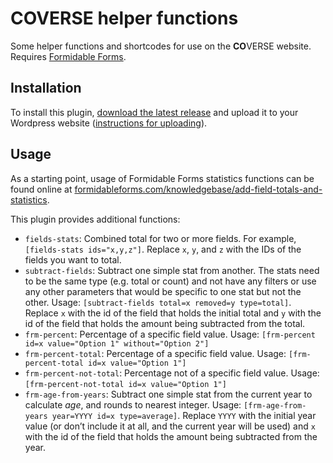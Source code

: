 # COVERSE helper functions

Some helper functions and shortcodes for use on the **CO**VERSE website. Requires [Formidable Forms](https://formidableforms.com/).

## Installation

To install this plugin, [download the latest release](https://github.com/coverseau/coverse-helper-functions/releases/latest/download/coverse-helper-functions.zip) and upload it to your Wordpress website ([instructions for uploading](https://wordpress.org/documentation/article/manage-plugins/#upload-via-wordpress-admin)).

## Usage

As a starting point, usage of Formidable Forms statistics functions can be found online at [formidableforms.com/knowledgebase/add-field-totals-and-statistics](https://formidableforms.com/knowledgebase/add-field-totals-and-statistics/).

This plugin provides additional functions:
* `fields-stats`: Combined total for two or more fields. For example, `[fields-stats ids="x,y,z"]`. Replace `x`, `y`, and `z` with the IDs of the fields you want to total.
* `subtract-fields`: Subtract one simple stat from another. The stats need to be the same type (e.g. total or count) and not have any filters or use any other parameters that would be specific to one stat but not the other. Usage: `[subtract-fields total=x removed=y type=total]`. Replace `x` with the id of the field that holds the initial total and `y` with the id of the field that holds the amount being subtracted from the total.
* `frm-percent`: Percentage of a specific field value. Usage: `[frm-percent id=x value="Option 1" without="Option 2"]`
* `frm-percent-total`: Percentage of a specific field value. Usage: `[frm-percent-total id=x value="Option 1"]`
* `frm-percent-not-total`: Percentage not of a specific field value. Usage: `[frm-percent-not-total id=x value="Option 1"]`
* `frm-age-from-years`: Subtract one simple stat from the current year to calculate _age_, and rounds to nearest integer. Usage: `[frm-age-from-years year=YYYY id=x type=average]`. Replace `YYYY` with the initial year value (or don’t include it at all, and the current year will be used) and `x` with the id of the field that holds the amount being subtracted from the year.
